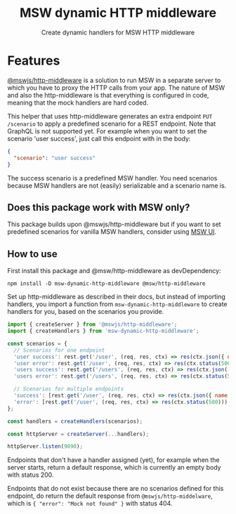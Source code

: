 <h1 align="center">MSW dynamic HTTP middleware</h1>

<p align="center">Create dynamic handlers for MSW HTTP middleware</p>

# Features

[@mswjs/http-middleware](https://github.com/mswjs/http-middleware) is a solution to run MSW in a separate server to which you have to proxy the HTTP calls from your app.
The nature of MSW and also the http-middleware is that everything is configured in code, meaning that the mock handlers are hard coded.

This helper that uses http-middleware generates an extra endpoint `PUT /scenario` to apply a predefined scenario for a REST endpoint. Note that GraphQL is not supported yet.
For example when you want to set the scenario 'user success', just call this endpoint with in the body:

```json
{
  "scenario": "user success"
}
```

The success scenario is a predefined MSW handler.
You need scenarios because MSW handlers are not (easily) serializable and a scenario name is.

## Does this package work with MSW only?

This package builds upon @mswjs/http-middleware but if you want to set predefined scenarios for vanilla MSW handlers, consider using [MSW UI](https://github.com/fvanwijk/msw-ui).

## How to use

First install this package and @msw/http-middleware as devDependency:

```
npm install -D msw-dynamic-http-middleware @msw/http-middleware
```

Set up http-middleware as described in their docs, but instead of importing handlers, you import a function from `msw-dynamic-http-middleware` to create handlers for you, based on the scenarios you provide.

```javascript
import { createServer } from '@mswjs/http-middleware';
import { createHandlers } from 'msw-dynamic-http-middleware';

const scenarios = {
  // Scenarios for one endpoint
  'user success': rest.get('/user', (req, res, ctx) => res(ctx.json({ name: 'frank' }))),
  'user error': rest.get('/user', (req, res, ctx) => res(ctx.status(500))),
  'users success': rest.get('/users', (req, res, ctx) => res(ctx.json([{ name: 'frank' }]))),
  'users error': rest.get('/users', (req, res, ctx) => res(ctx.status(500))),

  // Scenarios for multiple endpoints
  'success': [rest.get('/user', (req, res, ctx) => res(ctx.json({ name: 'frank' }))), rest.get('/users', (req, res, ctx) => res(ctx.json([{ name: 'frank' }])))],
  'error': [rest.get('/user', (req, res, ctx) => res(ctx.status(500))), rest.get('/users', (req, res, ctx) => res(ctx.status(500)))],
};

const handlers = createHandlers(scenarios);

const httpServer = createServer(...handlers);

httpServer.listen(9090);
```

Endpoints that don't have a handler assigned (yet), for example when the server starts, return a default response, which is currently an empty body with status 200.

Endpoints that do not exist because there are no scenarios defined for this endpoint, do return the default response from `@mswjs/http-middelware`, which is `{ "error": "Mock not found" }` with status 404.
